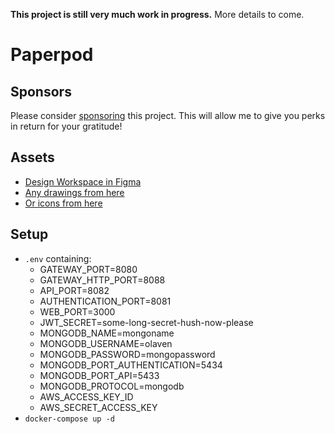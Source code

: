 **This project is still very much work in progress.** More details to come.

# Paperpod

## Sponsors

Please consider [sponsoring](https://github.com/sponsors/olaven/) this project.
This will allow me to give you perks in return for your gratitude!

## Assets

- [Design Workspace in Figma](https://www.figma.com/file/VSrR5BIGv7BkliMdcwvA8q/Paperpod?node-id=0%3A1)
- [Any drawings from here](https://undraw.co/illustrations)
- [Or icons from here](https://feathericons.com/)

## Setup

- `.env` containing:
  - GATEWAY_PORT=8080
  - GATEWAY_HTTP_PORT=8088
  - API_PORT=8082
  - AUTHENTICATION_PORT=8081
  - WEB_PORT=3000
  - JWT_SECRET=some-long-secret-hush-now-please
  - MONGODB_NAME=mongoname
  - MONGODB_USERNAME=olaven
  - MONGODB_PASSWORD=mongopassword
  - MONGODB_PORT_AUTHENTICATION=5434
  - MONGODB_PORT_API=5433
  - MONGODB_PROTOCOL=mongodb
  - AWS_ACCESS_KEY_ID
  - AWS_SECRET_ACCESS_KEY
- `docker-compose up -d`
